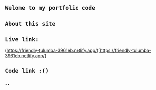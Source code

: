 ## `Welome to my portfolio code`
## `About this site `
## `Live link:`
(https://friendly-tulumba-3961eb.netlify.app/)[https://friendly-tulumba-3961eb.netlify.app/]
## `Code link :()`
## ``